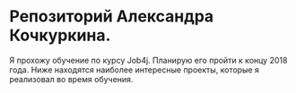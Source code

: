 # Репозиторий Александра Кочкуркина.
Я прохожу обучение по курсу Job4j. Планирую его пройти к концу 2018 года.
Ниже находятся наиболее интересные проекты,  которые я реализовал во время обучения.
